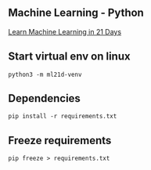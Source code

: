 ## Machine Learning - Python

[Learn Machine Learning in 21 Days](https://www.udemy.com/course/learn-machine-learning-in-21-days/)


## Start virtual env on linux

```python3 -m ml21d-venv```

## Dependencies

```pip install -r requirements.txt```

## Freeze requirements

```pip freeze > requirements.txt```